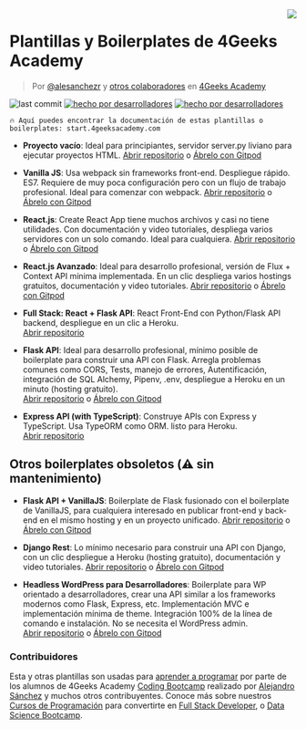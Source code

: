 <img align="right" src="https://assets.breatheco.de/apis/img/images.php?blob&random&cat=icon&tags=4geeks,32">

# Plantillas y Boilerplates de 4Geeks Academy

> Por [@alesanchezr](https://twitter.com/alesanchezr) y [otros colaboradores](https://github.com/4GeeksAcademy/Interactive-Tutorials/graphs/contributors) en [4Geeks Academy](http://4geeksacademy.co/)

![last commit](https://img.shields.io/github/last-commit/4geeksacademy/Templates-Boilerplates)
[![hecho por desarrolladores](https://img.shields.io/badge/build_by-Developers-blue)](https://breatheco.de)
[![hecho por desarrolladores](https://img.shields.io/twitter/follow/4geeksacademy?style=social&logo=twitter)](https://twitter.com/4geeksacademy)

```text
🔥 Aquí puedes encontrar la documentación de estas plantillas o boilerplates: start.4geeksacademy.com
```

- **Proyecto vacío**: Ideal para principiantes, servidor server.py liviano para ejecutar proyectos HTML.
[Abrir repositorio](https://github.com/4GeeksAcademy/html-hello) o [Ábrelo con Gitpod](https://gitpod.io#https://github.com/4GeeksAcademy/html-hello.git)

- **Vanilla JS**: Usa webpack sin frameworks front-end. Despliegue rápido. ES7. Requiere de muy poca configuración pero con un flujo de trabajo profesional. Ideal para comenzar con webpack.
[Abrir repositorio](https://github.com/4GeeksAcademy/vanillajs-hello) o [Ábrelo con Gitpod](https://gitpod.io#https://github.com/4GeeksAcademy/vanillajs-hello)

- **React.js**: Create React App tiene muchos archivos y casi no tiene utilidades. Con documentación y video tutoriales, despliega varios servidores con un solo comando. Ideal para cualquiera. 
[Abrir repositorio](https://github.com/4GeeksAcademy/react-hello) o [Ábrelo con Gitpod](https://gitpod.io#https://github.com/4GeeksAcademy/react-hello.git)

- **React.js Avanzado**: Ideal para desarrollo profesional, versión de Flux + Context API mínima implementada. En un clic despliega varios hostings gratuitos, documentación y video tutoriales. 
[Abrir repositorio](https://github.com/4GeeksAcademy/react-hello-webapp) o [Ábrelo con Gitpod](https://gitpod.io#https://github.com/4GeeksAcademy/react-hello-webapp.git)

- **Full Stack: React + Flask API**: React Front-End con Python/Flask API backend, despliegue en un clic a Heroku.  
[Abrir repositorio](https://github.com/4GeeksAcademy/react-flask-hello)

- **Flask API**: Ideal para desarrollo profesional, mínimo posible de boilerplate para construir una API con Flask. Arregla problemas comunes como CORS, Tests, manejo de errores, Autentificación, integración de SQL Alchemy, Pipenv, .env, despliegue a Heroku en un minuto (hosting gratuito).  
[Abrir repositorio](https://github.com/4GeeksAcademy/flask-rest-hello) o [Ábrelo con Gitpod](https://gitpod.io#https://github.com/4GeeksAcademy/flask-rest-hello.git)

- **Express API (with TypeScript)**: Construye APIs con Express y TypeScript. Usa TypeORM como ORM. listo para Heroku.  
[Abrir repositorio](https://github.com/4GeeksAcademy/expressjs-rest-hello)


## Otros boilerplates obsoletos (⚠️ sin mantenimiento)

- **Flask API + VanillaJS**: Boilerplate de Flask fusionado con el boilerplate de VanillaJS, para cualquiera interesado en publicar front-end y back-end en el mismo hosting y en un proyecto unificado.
[Abrir repositorio](https://github.com/4GeeksAcademy/flask-api-vanillajs-boilerplate) o [Ábrelo con Gitpod](https://gitpod.io#https://github.com/4GeeksAcademy/flask-api-vanillajs-boilerplate)

- **Django Rest**: Lo mínimo necesario para construir una API con Django, con un clic despliegue a Heroku (hosting gratuito), documentación y video tutoriales.
[Abrir repositorio](https://github.com/4GeeksAcademy/django-rest-hello) o [Ábrelo con Gitpod](https://gitpod.io#https://github.com/4GeeksAcademy/django-rest-hello.git)

- **Headless WordPress para Desarrolladores**: Boilerplate para WP orientado a desarrolladores, crear una API similar a los frameworks modernos como Flask, Express, etc. Implementación MVC e implementación mínima de theme. Integración 100% de la línea de comando e instalación. No se necesita el WordPress admin.  
[Abrir repositorio](https://github.com/4GeeksAcademy/wordpress-hello) o [Ábrelo con Gitpod](https://gitpod.io#https://github.com/4GeeksAcademy/wordpress-hello.git)

### Contribuidores

Esta y otras plantillas son usadas para [aprender a programar](https://4geeksacademy.com/es/aprender-a-programar/aprender-a-programar-desde-cero) por parte de los alumnos de 4Geeks Academy [Coding Bootcamp](https://4geeksacademy.com/us/coding-bootcamp) realizado por [Alejandro Sánchez](https://twitter.com/alesanchezr) y muchos otros contribuyentes. Conoce más sobre nuestros [Cursos de Programación](https://4geeksacademy.com/es/curso-de-programacion-desde-cero/?lang=es) para convertirte en [Full Stack Developer](https://4geeksacademy.com/es/desarrollador-full-stack/desarrollador-full-stack), o [Data Science Bootcamp](https://4geeksacademy.com/es/coding-bootcamps/curso-datascience-machine-learning).
